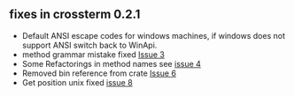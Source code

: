 ## fixes in crossterm 0.2.1

- Default ANSI escape codes for windows machines, if windows does not support ANSI switch back to WinApi.
- method grammar mistake fixed [Issue 3](https://github.com/TimonPost/crossterm/issues/3)
- Some Refactorings in method names see [issue 4](https://github.com/TimonPost/crossterm/issues/4)
- Removed bin reference from crate [Issue 6](https://github.com/TimonPost/crossterm/issues/6)
- Get position unix fixed [issue 8](https://github.com/TimonPost/crossterm/issues/8)